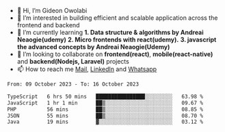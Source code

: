 - 👋 Hi, I’m Gideon Owolabi
- 👀 I’m interested in building efficient and scalable application across the frontend and backend
- 🌱 I’m currently learning <b>1. Data structure & algorithms by Andreai Neaogie(udemy)</b> <b>2. Micro frontends with react(udemy).</b>  <b>3. javascript the advanced concepts by Andreai Neaogie(Udemy)</b>
- 💞️ I’m looking to collaborate on <b>frontend(react)</b>, <b>mobile(react-native)</b> and <b>backend(Nodejs, Laravel)</b> projects
- 📫 How to reach me <a href="mailto:gideoniyin2021@gmail.com">Mail</a>, <a href="https://www.linkedin.com/in/gideon-owolabi-9b667a232/">LinkedIn</a> and <a href="https://wa.me/2348055377085">Whatsapp</a>

<!---
gude1/gude1 is a ✨ special ✨ repository because its `README.md` (this file) appears on your GitHub profile.
You can click the Preview link to take a look at your changes.
--->

<!--START_SECTION:waka-->

```txt
From: 09 October 2023 - To: 16 October 2023

TypeScript   6 hrs 50 mins   ████████████████░░░░░░░░░   63.98 %
JavaScript   1 hr 1 min      ██▒░░░░░░░░░░░░░░░░░░░░░░   09.67 %
PHP          56 mins         ██▒░░░░░░░░░░░░░░░░░░░░░░   08.85 %
JSON         55 mins         ██▒░░░░░░░░░░░░░░░░░░░░░░   08.70 %
Java         19 mins         ▓░░░░░░░░░░░░░░░░░░░░░░░░   03.12 %
```

<!--END_SECTION:waka-->
